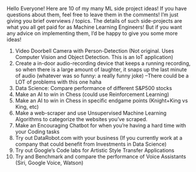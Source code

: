 
Hello Everyone! Here are 10 of my many ML side project ideas! If you have questions about them, feel free to leave them in the comments! I’m just giving you brief overviews / topics. The details of such side-projects are what you all get paid for as Machine Learning Engineers! But if you want any advice on implementing them, I’d be happy to give you some more ideas!

1. Video Doorbell Camera with Person-Detection (Not original. Uses Computer Vision and Object Detection. This is an IoT application)
1. Create a in-door audio-recording device that keeps a running recording, so when there is a large amount of laughter, it snaps up the last minute of audio (whatever was so funny: a really funny joke) –There could be a LOT of problems with this one haha
1. Data Science: Compare performance of different S&P500 stocks
1. Make an AI to win in Chess (could use Reinforcement Learning)
1. Make an AI to win in Chess in specific endgame points (Knight+King vs King, etc)
1. Make a web-scraper and use Unsupervised Machine Learning Algorithms to categorize the websites you’ve scraped.
1. Make an Encouraging Chatbot for when you’re having a hard time with your Coding tasks
1. Try out DataRobot.com with your business (If you currently work at a company that could benefit from Investments in Data Science)
1. Try out Google’s Code labs for Artistic Style Transfer Applications
1. Try and Benchmark and compare the performance of Voice Assistants (Siri, Google Voice, Watson)